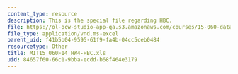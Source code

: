 ```yaml
---
content_type: resource
description: This is the special file regarding HBC.
file: https://ol-ocw-studio-app-qa.s3.amazonaws.com/courses/15-060-data-models-and-decisions-fall-2014/84657f6066c19bbaecddb68f464e3179_MIT15_060F14_HW4-HBC.xls
file_type: application/vnd.ms-excel
parent_uid: f41b5b04-9595-61f9-fa4b-04cc5ceb0484
resourcetype: Other
title: MIT15_060F14_HW4-HBC.xls
uid: 84657f60-66c1-9bba-ecdd-b68f464e3179
---
```

